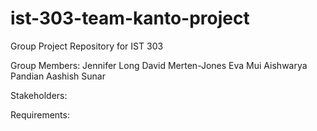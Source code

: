 # ist-303-team-kanto-project
Group Project Repository for IST 303

Group Members:
Jennifer Long
David Merten-Jones
Eva Mui
Aishwarya Pandian
Aashish Sunar



Stakeholders:



Requirements:

